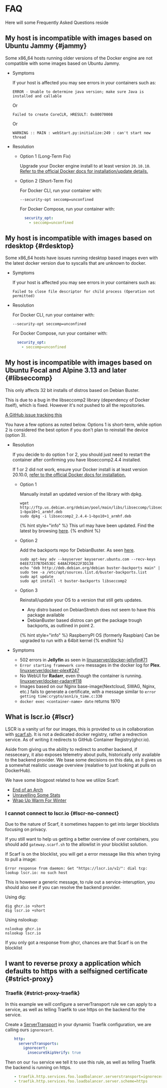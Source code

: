# FAQ

Here will some Frequently Asked Questions reside

## My host is incompatible with images based on Ubuntu Jammy {#jammy}

Some x86_64 hosts running older versions of the Docker engine are not compatible with some images based on Ubuntu Jammy.

- Symptoms

    If your host is affected you may see errors in your containers such as:

    ```text
    ERROR - Unable to determine java version; make sure Java is installed and callable
    ```

    Or

    ```text
    Failed to create CoreCLR, HRESULT: 0x80070008
    ```

    Or

    ```text
    WARNING :: MAIN : webStart.py:initialize:249 : can't start new thread
    ```

- Resolution

  - Option 1 (Long-Term Fix)

    Upgrade your Docker engine install to at least version `20.10.10`. [Refer to the official Docker docs for installation/update details.](https://docs.docker.com/engine/install)

  - Option 2 (Short-Term Fix)

    For Docker CLI, run your container with:

    `--security-opt seccomp=unconfined`

    For Docker Compose, run your container with:

    ```yaml
      security_opt:
        - seccomp=unconfined
    ```

## My host is incompatible with images based on rdesktop {#rdesktop}

Some x86_64 hosts have issues running rdesktop based images even with the latest docker version due to syscalls that are unknown to docker.

- Symptoms

    If your host is affected you may see errors in your containers such as:

    ```text
    Failed to close file descriptor for child process (Operation not permitted)
    ```

- Resolution

    For Docker CLI, run your container with:

    `--security-opt seccomp=unconfined`

    For Docker Compose, run your container with:

    ```yaml
      security_opt:
        - seccomp=unconfined
    ```

## My host is incompatible with images based on Ubuntu Focal and Alpine 3.13 and later {#libseccomp}

This only affects 32 bit installs of distros based on Debian Buster.

This is due to a bug in the libseccomp2 library (dependency of Docker itself), which is fixed. However it's not pushed to all the repositories.

[A GitHub issue tracking this](https://github.com/moby/moby/issues/40734)

You have a few options as noted below. Options 1 is short-term, while option 2 is considered the best option if you don't plan to reinstall the device (option 3).

- Resolution

    If you decide to do option 1 or 2, you should just need to restart the container after confirming you have libseccomp2.4.4 installed.

    If 1 or 2 did not work, ensure your Docker install is at least version 20.10.0, [refer to the official Docker docs for installation.](https://docs.docker.com/engine/install/debian/)

  - Option 1

    Manually install an updated version of the library with dpkg.

    ```shell
    wget http://ftp.us.debian.org/debian/pool/main/libs/libseccomp/libseccomp2_2.4.4-1~bpo10+1_armhf.deb
    sudo dpkg -i libseccomp2_2.4.4-1~bpo10+1_armhf.deb
    ```

    {% hint style="info" %}
    This url may have been updated. Find the latest by browsing [here](http://ftp.us.debian.org/debian/pool/main/libs/libseccomp/).
    {% endhint %}

  - Option 2

    Add the backports repo for DebianBuster. As seen [here](https://github.com/linuxserver/docker-jellyfin/issues/71#issuecomment-733621693).

    ```shell
    sudo apt-key adv --keyserver keyserver.ubuntu.com --recv-keys 04EE7237B7D453EC 648ACFD622F3D138
    echo "deb http://deb.debian.org/debian buster-backports main" | sudo tee -a /etc/apt/sources.list.d/buster-backports.list
    sudo apt update
    sudo apt install -t buster-backports libseccomp2
    ```

  - Option 3

    Reinstall/update your OS to a version that still gets updates.

    - Any distro based on DebianStretch does not seem to have this package available
    - DebianBuster based distros can get the package trough backports, as outlined in point 2.

    {% hint style="info" %}
    RaspberryPI OS (formerly Raspbian) Can be upgraded to run with a 64bit kernel
    {% endhint %}

- Symptoms

  - 502 errors in __Jellyfin__ as seen in [linuxserver/docker-jellyfin#71](https://github.com/linuxserver/docker-jellyfin/issues/71)
  - `Error starting framework core` messages in the docker log for __Plex__. [linuxserver/docker-plex#247](https://github.com/linuxserver/docker-plex/issues/247)
  - No WebUI for __Radarr__, even though the container is running. [linuxserver/docker-radarr#118](https://github.com/linuxserver/docker-radarr/issues/118)
  - Images based on our Nginx base-image(Nextcloud, SWAG, Nginx, etc.) fails to generate a certificate, with a message similar to `error getting time:crypto/asn1/a_time.c:330`
  - `docker exec <container-name> date` returns 1970

## What is lscr.io {#lscr}

LSCR is a vanity url for our images, this is provided to us in collaboration with [scarf.sh](https://about.scarf.sh/). It is not a dedicated docker registry, rather a redrection service. As of writing it redirects to GitHub Container Registry(ghcr.io). 

Aside from giving us the ability to redirect to another backend, if nesseceary, it also exposes telemetry about pulls, historically only available to the backend provider. We base some decisions on this data, as it gives us a somewhat realistic useage overview (realative to just looking at pulls on DockerHub).

We have some blogpost related to how we utilize Scarf:

- [End of an Arch](https://www.linuxserver.io/blog/end-of-an-arch)
- [Unravelling Some Stats](https://www.linuxserver.io/blog/unravelling-some-stats)
- [Wrap Up Warm For Winter](https://www.linuxserver.io/blog/wrap-up-warm-for-the-winter)

### I cannot connect to lscr.io {#lscr-no-connect}

Due to the nature of Scarf, it sometimes happen to get into larger blocklists focusing on privacy.

If you still want to help us getting a better overview of over containers, you should add `gateway.scarf.sh` to the allowlist in your blocklist solution.

If Scarf is on the blocklist, you will get a error message like this when trying to pull a image:

```
Error response from daemon: Get "https://lscr.io/v2/": dial tcp: lookup lscr.io: no such host
```

This is however a generic message, to rule out a service-interuption, you should also see if you can resolve the backend provider.

Using dig:

```shell
dig ghcr.io +short
dig lscr.io +short
```

Using nslookup:

```shell
nslookup ghcr.io
nslookup lscr.io
```

If you only got a response from ghcr, chances are that Scarf is on the blocklist

## I want to reverse proxy a application which defaults to https with a selfsigned certificate {#strict-proxy}

### Traefik {#strict-proxy-traefik}

In this example we will configure a serverTransport rule we can apply to a service, as well as telling Traefik to use https on the backend for the service.

Create a [ServerTransport](https://doc.traefik.io/traefik/routing/services/#serverstransport_1) in your dynamic Traefik configuration, we are calling ours `ignorecert`.

```yml
    http:
      serversTransports:
        ignorecert:
          insecureSkipVerify: true
```

Then on our `foo` service we tell it to use this rule, as well as telling Traefik the backend is running on https.

```yml
    - traefik.http.services.foo.loadbalancer.serverstransport=ignorecert
    - traefik.http.services.foo.loadbalancer.server.scheme=https
```
